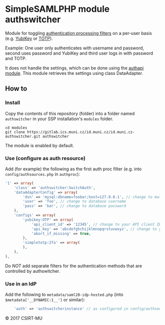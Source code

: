 # SimpleSAMLPHP module authswitcher

Module for toggling [authentication processing filters](https://simplesamlphp.org/docs/stable/simplesamlphp-authproc) on a per-user basis (e.g. [YubiKey](https://github.com/simplesamlphp/simplesamlphp-module-yubikey) or [TOTP](https://github.com/aidan-/SimpleTOTP)).

Example: One user only authenticates with username and password, second uses password and YubiKey and third user logs in with password and TOTP.

It does not handle the settings, which can be done using the [authapi module](https://gitlab.ics.muni.cz/id.muni.cz/id.muni.cz-authapi).
This module retrieves the settings using class DataAdapter.

## How to

### Install

Copy the contents of this repository (folder) into a folder named `authswitcher` in your SSP installation's `modules` folder.

```
cd modules
git clone https://gitlab.ics.muni.cz/id.muni.cz/id.muni.cz-authswitcher.git authswitcher
```

The module is enabled by default.

### Use (configure as auth resource)

Add (for example) the following as the first auth proc filter (e.g. into `config/authsources.php` in `authproc`):

```php
'1' => array(
    'class' => 'authswitcher:SwitchAuth',
    'dataAdapterConfig' => array(
        'dsn' => 'mysql:dbname=foobar;host=127.0.0.1', // change to match your database settings
        'user' => 'foo', // change to database username
        'pass' => 'bar', // change to database password
    ),
    'configs' => array(
        'yubikey:OTP' => array(
            'api_client_id' => '12345', // change to your API client ID
            'api_key' => 'abcdefghchijklmnopqrstuvwxyz', // change to your API key
            'abort_if_missing' => true,
        ),
        'simpletotp:2fa' => array(
        ),
    ),
),
```

Do *NOT* add separate filters for the authentication methods that are controlled by authswitcher.

### Use in an IdP

Add the following to `metadata/saml20-idp-hosted.php` (into `$metadata['__DYNAMIC:1__']` or similar):

```php
    'auth' => 'authswitcherinstance' // as configured in config/authsources.php
```


© 2017 CSIRT-MU
